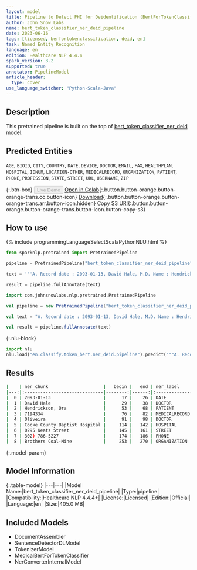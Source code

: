 ```yaml
---
layout: model
title: Pipeline to Detect PHI for Deidentification (BertForTokenClassifier)
author: John Snow Labs
name: bert_token_classifier_ner_deid_pipeline
date: 2023-06-16
tags: [licensed, berfortokenclassification, deid, en]
task: Named Entity Recognition
language: en
edition: Healthcare NLP 4.4.4
spark_version: 3.2
supported: true
annotator: PipelineModel
article_header:
  type: cover
use_language_switcher: "Python-Scala-Java"
---
```


## Description

This pretrained pipeline is built on the top of [bert_token_classifier_ner_deid](https://nlp.johnsnowlabs.com/2022/01/06/bert_token_classifier_ner_deid_en.html) model.

## Predicted Entities

`AGE`, `BIOID`, `CITY`, `COUNTRY`, `DATE`, `DEVICE`, `DOCTOR`, `EMAIL`, `FAX`, `HEALTHPLAN`, `HOSPITAL`, `IDNUM`, `LOCATION-OTHER`, `MEDICALRECORD`, `ORGANIZATION`, `PATIENT`, `PHONE`, `PROFESSION`, `STATE`, `STREET`, `URL`, `USERNAME`, `ZIP`



{:.btn-box}
<button class="button button-orange" disabled>Live Demo</button>
[Open in Colab](https://colab.research.google.com/github/JohnSnowLabs/spark-nlp-workshop/blob/master/healthcare-nlp/07.0.Pretrained_Clinical_Pipelines.ipynb){:.button.button-orange.button-orange-trans.co.button-icon}
[Download](https://s3.amazonaws.com/auxdata.johnsnowlabs.com/clinical/models/bert_token_classifier_ner_deid_pipeline_en_4.4.4_3.2_1686944438023.zip){:.button.button-orange.button-orange-trans.arr.button-icon.hidden}
[Copy S3 URI](s3://auxdata.johnsnowlabs.com/clinical/models/bert_token_classifier_ner_deid_pipeline_en_4.4.4_3.2_1686944438023.zip){:.button.button-orange.button-orange-trans.button-icon.button-copy-s3}

## How to use

<div class="tabs-box" markdown="1">
{% include programmingLanguageSelectScalaPythonNLU.html %}

```python
from sparknlp.pretrained import PretrainedPipeline

pipeline = PretrainedPipeline("bert_token_classifier_ner_deid_pipeline", "en", "clinical/models")

text = '''A. Record date : 2093-01-13, David Hale, M.D. Name : Hendrickson, Ora MR. # 7194334. PCP : Oliveira, non-smoking. Cocke County Baptist Hospital. 0295 Keats Street. Phone +1 (302) 786-5227. Patient's complaints first surfaced when he started working for Brothers Coal-Mine.'''

result = pipeline.fullAnnotate(text)
```
```scala
import com.johnsnowlabs.nlp.pretrained.PretrainedPipeline

val pipeline = new PretrainedPipeline("bert_token_classifier_ner_deid_pipeline", "en", "clinical/models")

val text = "A. Record date : 2093-01-13, David Hale, M.D. Name : Hendrickson, Ora MR. # 7194334. PCP : Oliveira, non-smoking. Cocke County Baptist Hospital. 0295 Keats Street. Phone +1 (302) 786-5227. Patient's complaints first surfaced when he started working for Brothers Coal-Mine."

val result = pipeline.fullAnnotate(text)
```


{:.nlu-block}
```python
import nlu
nlu.load("en.classify.token_bert.ner_deid.pipeline").predict("""A. Record date : 2093-01-13, David Hale, M.D. Name : Hendrickson, Ora MR. # 7194334. PCP : Oliveira, non-smoking. Cocke County Baptist Hospital. 0295 Keats Street. Phone +1 (302) 786-5227. Patient's complaints first surfaced when he started working for Brothers Coal-Mine.""")
```

</div>


## Results

```bash
|    | ner_chunk                     |   begin |   end | ner_label     |   confidence |
|---:|:------------------------------|--------:|------:|:--------------|-------------:|
|  0 | 2093-01-13                    |      17 |    26 | DATE          |     0.957256 |
|  1 | David Hale                    |      29 |    38 | DOCTOR        |     0.983641 |
|  2 | Hendrickson, Ora              |      53 |    68 | PATIENT       |     0.992943 |
|  3 | 7194334                       |      76 |    82 | MEDICALRECORD |     0.999349 |
|  4 | Oliveira                      |      91 |    98 | DOCTOR        |     0.763455 |
|  5 | Cocke County Baptist Hospital |     114 |   142 | HOSPITAL      |     0.999558 |
|  6 | 0295 Keats Street             |     145 |   161 | STREET        |     0.997889 |
|  7 | 302) 786-5227                 |     174 |   186 | PHONE         |     0.970114 |
|  8 | Brothers Coal-Mine            |     253 |   270 | ORGANIZATION  |     0.998911 |
```

{:.model-param}
## Model Information

{:.table-model}
|---|---|
|Model Name:|bert_token_classifier_ner_deid_pipeline|
|Type:|pipeline|
|Compatibility:|Healthcare NLP 4.4.4+|
|License:|Licensed|
|Edition:|Official|
|Language:|en|
|Size:|405.0 MB|

## Included Models

- DocumentAssembler
- SentenceDetectorDLModel
- TokenizerModel
- MedicalBertForTokenClassifier
- NerConverterInternalModel